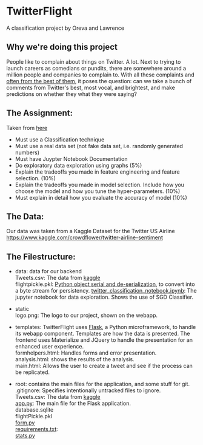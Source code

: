 # TwitterFlight
A classification project by Oreva and Lawrence

## Why we're doing this project
People like to complain about things on Twitter. A lot. Next to trying to launch careers as comedians or pundits, there are somewhere around a million people and companies to complain to. With all these complaints and [often from the best of them](https://www.thewrap.com/john-podhoretz-declares-victory-in-war-with-nyc-restaurant-chain/), it poses the question: can we take a bunch of comments from Twitter's best, most vocal, and brightest, and make predictions on whether they what they were saying?

## The Assignment:
Taken from [here](https://mycourses.unh.edu/courses/48074/assignments/306480)
- Must use a Classification technique 
- Must use a real data set (not fake data set, i.e. randomly generated numbers) 
- Must have Juypter Notebook Documentation
- Do exploratory data exploration using graphs  (5%)
- Explain the tradeoffs you made in feature engineering and feature selection. (10%)
- Explain the tradeoffs you made in model selection. Include how you choose the model and how you tune the hyper-parameters.  (10%)
- Must explain in detail how you evaluate the accuracy of model (10%)

## The Data:
Our data was taken from a Kaggle Dataset for the Twitter US Airline https://www.kaggle.com/crowdflower/twitter-airline-sentiment

## The Filestructure:
- data: data for our backend  
Tweets.csv: The data from [kaggle](https://www.kaggle.com/crowdflower/twitter-airline-sentiment)  
flightpickle.pkl: [Python object serial and de-serialization](https://pythontips.com/2013/08/02/what-is-pickle-in-python/), to convert into a byte stream for persistency.
[twitter_classification_notebook.ipynb](https://github.com/lawrencethomp/twitterFlight/blob/master/workspace/twitterFlight/data/twitter_classification_notebook.ipynb): The jupyter notebook for data exploration. Shows the use of SGD Classifier.  

- static  
logo.png: The logo to our project, shown on the webapp.

- templates: TwitterFlight uses [Flask](http://flask.pocoo.org/), a Python microframework, to handle its webapp component. Templates are how the data is presented. The frontend uses Materialize and JQuery to handle the presentation for an enhanced user experience.  
formhelpers.html: Handles forms and error presentation.  
analysis.html: shows the results of the analysis.  
main.html: Allows the user to create a tweet and see if the process can be replicated.  

- root: contains the main files for the application, and some stuff for git.  
.gitignore: Specifies intentionally untracked files to ignore.  
Tweets.csv: The data from [kaggle](https://www.kaggle.com/crowdflower/twitter-airline-sentiment)  
[app.py](https://github.com/lawrencethomp/twitterFlight/blob/master/workspace/twitterFlight/app.py): The main file for the Flask application.   
database.sqlite  
flightPickle.pkl  
[form.py](https://github.com/lawrencethomp/twitterFlight/blob/master/workspace/twitterFlight/form.py)  
[requirements.txt](https://github.com/lawrencethomp/twitterFlight/blob/master/workspace/twitterFlight/requirements.txt):  
[stats.py](https://github.com/lawrencethomp/twitterFlight/blob/master/workspace/twitterFlight/stats.py)  
